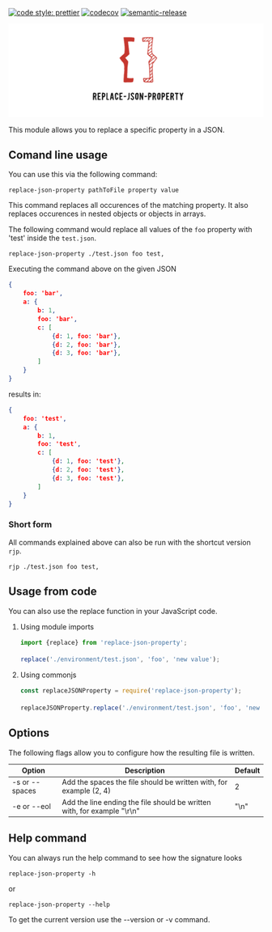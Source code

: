 [![code style: prettier](https://img.shields.io/badge/code_style-prettier-ff69b4.svg?style=flat-square)](https://github.com/prettier/prettier)
[![codecov](https://codecov.io/gh/kreuzerk/replace-json-property/branch/master/graph/badge.svg)](https://codecov.io/gh/kreuzerk/replace-json-property)
[![semantic-release](https://img.shields.io/badge/%20%20%F0%9F%93%A6%F0%9F%9A%80-semantic--release-e10079.svg)](https://github.com/semantic-release/semantic-release)

![Logo](https://raw.githubusercontent.com/kreuzerk/replace-json-property/master/assets/logo.png)

This module allows you to replace a specific property in a JSON.

## Comand line usage

You can use this via the following command:

```
replace-json-property pathToFile property value
```

This command replaces all occurences of the matching property. It also replaces
occurences in nested objects or objects in arrays.

The following command would replace all values of the `foo` property with 'test' inside the `test.json`.
```
replace-json-property ./test.json foo test,
```
Executing the command above on the given JSON
```json
{
    foo: 'bar',
    a: {
        b: 1,
        foo: 'bar',
        c: [
            {d: 1, foo: 'bar'},
            {d: 2, foo: 'bar'},
            {d: 3, foo: 'bar'},
        ]
    }
}
```
results in:

```json
{
    foo: 'test',
    a: {
        b: 1,
        foo: 'test',
        c: [
            {d: 1, foo: 'test'},
            {d: 2, foo: 'test'},
            {d: 3, foo: 'test'},
        ]
    }
}
```
### Short form

All commands explained above can also be run with the shortcut version `rjp`.
```
rjp ./test.json foo test,
```



## Usage from code

You can also use the replace function in your JavaScript code.

1. Using module imports

   ```javascript
   import {replace} from 'replace-json-property';
   
   replace('./environment/test.json', 'foo', 'new value');
   ```

2. Using commonjs

   ```javascript
   const replaceJSONProperty = require('replace-json-property');
   
   replaceJSONProperty.replace('./environment/test.json', 'foo', 'new value');
   ```

   

## Options

The following flags allow you to configure how the resulting file is written.

| Option | Description | Default |
| ------------- | ------------- |-----|
| -s or --spaces  | Add the spaces the file should be written with, for example (2, 4) | 2
| -e or --eol  | Add the line ending the file should be written with, for example "\r\n" | "\n"


## Help command
You can always run the help command to see how the signature looks
```
replace-json-property -h
```
or
```
replace-json-property --help
```
To get the current version use the --version or -v command.

